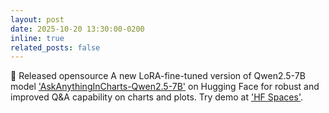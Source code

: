 ```yaml
---
layout: post
date: 2025-10-20 13:30:00-0200
inline: true
related_posts: false
---
```



🧠 Released opensource A new LoRA-fine-tuned version of Qwen2.5-7B model ['AskAnythingInCharts-Qwen2.5-7B'](https://huggingface.co/prakashchhipa/Qwen2.5-VL-7B-ChartQA-LoRA) on Hugging Face for robust and improved Q&A capability on charts and plots. Try demo at ['HF Spaces'](https://huggingface.co/spaces/prakashchhipa/chart-qa-demo-qwen2.5).
